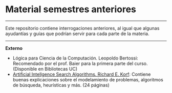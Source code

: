 # Material semestres anteriores

---

Este repositorio contiene interrogaciones anteriores, al igual que algunas ayudantías y guías que podrían servir para cada parte de la materia.

---

**Externo**

* Lógica para Ciencia de la Computación. Leopoldo Bertossi: Recomendado por el prof. Baier para la primera parte del curso. (Disponible en Bibliotecas UC)
* [Artificial Intellgence Search Algorithms. Richard E. Korf](http://www.synergy.ac.in/intranet/e-book/(Ebook%20-%20Paper)%20Artificial%20Intelligence%20Search%20Algorithms.pdf): Contiene buenas explicaciones sobre el modelamiento de problemas, algoritmos de búsqueda, heurísticas y más. (24 páginas)
